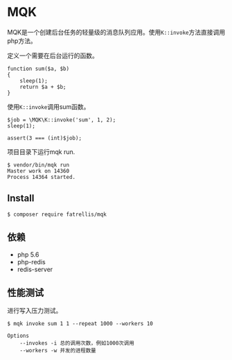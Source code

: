 MQK
====

MQK是一个创建后台任务的轻量级的消息队列应用。使用`K::invoke`方法直接调用php方法。

定义一个需要在后台运行的函数。

```
function sum($a, $b)
{
    sleep(1);
    return $a + $b;
}
```

使用`K::invoke`调用sum函数。
```
$job = \MQK\K::invoke('sum', 1, 2);
sleep(1);

assert(3 === (int)$job);
```

项目目录下运行mqk run.

```
$ vendor/bin/mqk run
Master work on 14360
Process 14364 started.
```

## Install

```shell
$ composer require fatrellis/mqk
```

## 依赖

- php 5.6
- php-redis
- redis-server

## 性能测试

进行写入压力测试。

```shell
$ mqk invoke sum 1 1 --repeat 1000 --workers 10

Options
    --invokes -i 总的调用次数，例如1000次调用
    --workers -w 并发的进程数量
```
